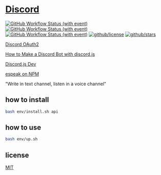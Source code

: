 # [Discord](https://www.npmjs.com/package/discord.js)

[![GitHub Workflow Status (with event)](https://img.shields.io/github/actions/workflow/status/brtmvdl/discord/docker-pull.yml?label=Docker%20pull&link=https%3A%2F%2Fgithub.com%2Fbrtmvdl%2Fdiscord%2Factions%2Fworkflows%2Fdocker-pull.yml)](https://github.com/brtmvdl/discord/blob/main/.github/workflows/docker-push.yml) [![GitHub Workflow Status (with event)](https://img.shields.io/github/actions/workflow/status/brtmvdl/discord/docker-push.yml?label=Docker%20push&link=https%3A%2F%2Fgithub.com%2Fbrtmvdl%2Fdiscord%2Factions%2Fworkflows%2Fdocker-push.yml)](https://github.com/brtmvdl/discord/actions/workflows/docker-push.yml) [![GitHub Workflow Status (with event)](https://img.shields.io/github/actions/workflow/status/brtmvdl/discord/github-release.yml?label=GitHub%20release&link=https%3A%2F%2Fgithub.com%2Fbrtmvdl%2Fdiscord%2Factions%2Fworkflows%2Fgithub-release.yml)](https://github.com/brtmvdl/discord/actions/workflows/github-release.yml) [![github/license](https://img.shields.io/github/license/brtmvdl/discord)](https://img.shields.io/github/license/brtmvdl/discord)  [![github/stars](https://img.shields.io/github/stars/brtmvdl/discord?style=social)](https://img.shields.io/github/stars/brtmvdl/discord?style=social)

[Discord OAuth2](https://discord.com/oauth2/authorize?client_id=<CLIENT_ID>&scope=bot&permissions=412317350976)

[How to Make a Discord Bot with discord.js](https://www.youtube.com/playlist?list=PLRqwX-V7Uu6avBYxeBSwF48YhAnSn_sA4)

[Discord.js Dev](https://old.discordjs.dev/#/docs/discord.js/main/general/welcome)

[espeak on NPM](https://www.npmjs.com/package/espeak)

"Write in text channel, listen in a voice channel"

## how to install

```sh
bash env/install.sh api 
```

## how to use

```sh
bash env/up.sh
```

## license

[MIT](./LICENSE)
